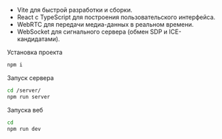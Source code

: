 - Vite для быстрой разработки и сборки.
- React с TypeScript для построения пользовательского интерфейса.
- WebRTC для передачи медиа-данных в реальном времени.
- WebSocket для сигнального сервера (обмен SDP и ICE-кандидатами).

Установка проекта
```bash
npm i
```

Запуск сервера
```bash
cd /server/
npm run server
```

Запуска веб
```bash
cd
npm run dev
```
